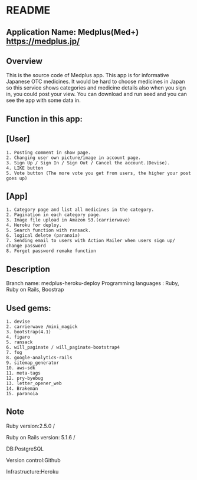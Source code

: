 # README
## Application Name: Medplus(Med+) https://medplus.jp/

## Overview
This is the source code of Medplus app.
This app is for informative Japanese OTC medicines. It would be hard to choose medicines in Japan so this service shows categories and medicine details also when you sign in, you could post your view.
You can download and run seed and you can see the app with some data in.

## Function in this app:
## [User]
```
1. Posting comment in show page. 
2. Changing user own picture/image in account page. 
3. Sign Up / Sign In / Sign Out / Cancel the account.(Devise).
4. LIKE button
5. Vote button (The more vote you get from users, the higher your post goes up)
```

  
## [App]
```
1. Category page and list all medicines in the category.
2. Pagination in each category page.
3. Image file upload in Amazon S3.(carrierwave)
4. Heroku for deploy.
5. Search function with ransack.
6. logical delete (paranoia)
7. Sending email to users with Action Mailer when users sign up/ change password
8. Forget password remake function
```

## Description
Branch name: medplus-heroku-deploy
Programming languages : Ruby, Ruby on Rails, Boostrap

## Used gems:
```
1. devise
2. carrierwave /mini_magick
3. bootstrap(4.1)
4. figaro
5. ransack
6. will_paginate / will_paginate-bootstrap4
7. fog
8. google-analytics-rails
9. sitemap_generator
10. aws-sdk
11. meta-tags
12. pry-byebug
13. letter_opener_web
14. Brakeman
15. paranoia
```

## Note
Ruby version:2.5.0 / 

Ruby on Rails version: 5.1.6 /  

DB:PostgreSQL

Version control:Github

Infrastructure:Heroku
